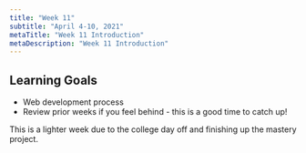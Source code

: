 ```yaml
---
title: "Week 11"
subtitle: "April 4-10, 2021"
metaTitle: "Week 11 Introduction"
metaDescription: "Week 11 Introduction"
---
```


## Learning Goals
- Web development process
- Review prior weeks if you feel behind - this is a good time to catch up!

This is a lighter week due to the college day off and finishing up the mastery project.